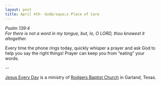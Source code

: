 ```yaml
---
layout: post
title: April 4th- God&rsquo;s Place of Care
---
```


_Psalm 139:4  
For there is not a word in my tongue, but, lo, O LORD, thou knowest
it altogether._

Every time the phone rings today, quickly whisper a prayer and ask
God to help you say the right things! Prayer can keep you from
&ldquo;eating&rdquo; your words. 

 --

<a href=http://jesuseveryday.net>Jesus Every Day</a> is a ministry of <a href=http://rodgersbaptist.net>Rodgers Baptist Church</a> in Garland, Texas.
